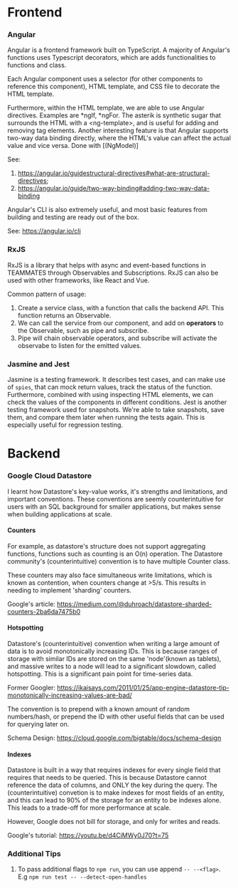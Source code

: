 # Frontend
### Angular
Angular is a frontend framework built on TypeScript. A majority of Angular's functions uses Typescript decorators, which are adds functionalities to functions and class.

Each Angular component uses a selector (for other components to reference this component), HTML template, and CSS file to decorate the HTML template.

Furthermore, within the HTML template, we are able to use Angular directives. Examples are *ngIf, *ngFor. The asterik is synthetic sugar that surrounds the HTML with a \<ng-template>, and is useful for adding and removing tag elements. Another interesting feature is that Angular supports two-way data binding directly, where the HTML's value can affect the actual value and vice versa. Done with [(NgModel)]

See: 
1. https://angular.io/guidestructural-directives#what-are-structural-directives;
2. https://angular.io/guide/two-way-binding#adding-two-way-data-binding


Angular's CLI is also extremely useful, and most basic features from building and testing are ready out of the box. 

See: https://angular.io/cli

### RxJS
RxJS is a library that helps with async and event-based functions in TEAMMATES through Observables and Subscriptions. RxJS can also be used with other frameworks, like React and Vue. 

Common pattern of usage:
1. Create a service class, with a function that calls the backend API. This function returns an Observable.
2. We can call the service from our component, and add on <b>operators</b> to the Observable, such as pipe and subscribe.
3. Pipe will chain observable operators, and subscribe will activate the observabe to listen for the emitted values.

### Jasmine and Jest
Jasmine is a testing framework. It describes test cases, and can make use of `spies`, that can mock return values, track the status of the function. Furthermore, combined with using inspecting HTML elements, we can check the values of the components in different conditions.
Jest is another testing framework used for snapshots. We're able to take snapshots, save them, and compare them later when running the tests again. This is especially useful for regression testing.

# Backend
### Google Cloud Datastore
I learnt how Datastore's key-value works, it's strengths and limitations, and important conventions. These conventions are seemly counterintuitive for users with an SQL background for smaller applications, but makes sense when building applications at scale.

#### Counters
For example, as datastore's structure does not support aggregating functions, functions such as counting is an O(n) operation. The Datastore community's (counterintuitive) convention is to have multiple Counter class. 

These counters may also face simultaneous write limitations, which is known as contention, when counters change at >5/s. This results in needing to implement 'sharding' counters.

Google's article: https://medium.com/@duhroach/datastore-sharded-counters-2ba6da7475b0

#### Hotspotting
Datastore's (counterintuitive) convention when writing a large amount of data is to avoid monotonically increasing IDs. This is because ranges of storage with similar IDs are stored on the same 'node'(known as tablets), and massive writes to a node will lead to a significant slowdown, called hotspotting. This is a significant pain point for time-series data. 

Former Googler: https://ikaisays.com/2011/01/25/app-engine-datastore-tip-monotonically-increasing-values-are-bad/

The convention is to prepend with a known amount of random numbers/hash, or prepend the ID with other useful fields that can be used for querying later on.

Schema Design: https://cloud.google.com/bigtable/docs/schema-design
#### Indexes
Datastore is built in a way that requires indexes for every single field that requires that needs to be queried. This is because Datastore cannot reference the data of columns, and ONLY the key during the query. The (counterintuitive) convetion is to make indexes for most fields of an entity, and this can lead to 90% of the storage for an entity to be indexes alone. This leads to a trade-off for more performance at scale. 

However, Google does not bill for storage, and only for writes and reads.

Google's tutorial: https://youtu.be/d4CiMWy0J70?t=75


### Additional Tips
1. To pass additional flags to `npm run`, you can use append `-- --<flag>`. E.g `npm run test -- --detect-open-handles`